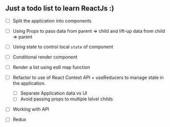 ## Just a todo list to learn ReactJs :)


- [ ] Split the application into components
- [ ] Using Props to pass data from parent => child and lift-up data from child => parent
- [ ] Using state to control local `state` of component
- [ ] Conditional render component
- [ ] Render a list using es6 map function
- [ ] Refactor to use of React Context API + useReducers to manage state in the application.
	- [ ] Separate Application data vs UI
	- [ ] Avoid passing props to multiple lelvel childs
- [ ] Working with API
- [ ] Redux


